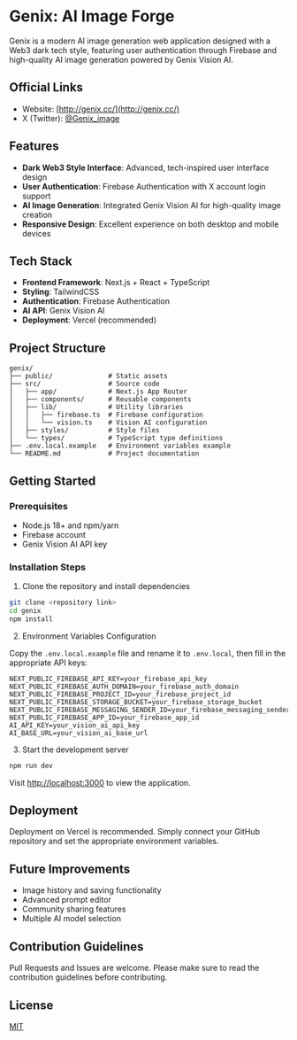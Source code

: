 # Genix: AI Image Forge

Genix is a modern AI image generation web application designed with a Web3 dark tech style, featuring user authentication through Firebase and high-quality AI image generation powered by Genix Vision AI.

## Official Links
- Website: [http://genix.cc/](http://genix.cc/)
- X (Twitter): [@Genix_image](https://x.com/Genix_image)

## Features

- **Dark Web3 Style Interface**: Advanced, tech-inspired user interface design
- **User Authentication**: Firebase Authentication with X account login support
- **AI Image Generation**: Integrated Genix Vision AI for high-quality image creation
- **Responsive Design**: Excellent experience on both desktop and mobile devices

## Tech Stack

- **Frontend Framework**: Next.js + React + TypeScript
- **Styling**: TailwindCSS
- **Authentication**: Firebase Authentication
- **AI API**: Genix Vision AI
- **Deployment**: Vercel (recommended)

## Project Structure

```
genix/
├── public/              # Static assets
├── src/                 # Source code
│   ├── app/             # Next.js App Router
│   ├── components/      # Reusable components
│   ├── lib/             # Utility libraries
│   │   ├── firebase.ts  # Firebase configuration
│   │   └── vision.ts    # Vision AI configuration
│   ├── styles/          # Style files
│   └── types/           # TypeScript type definitions
├── .env.local.example   # Environment variables example
└── README.md            # Project documentation
```

## Getting Started

### Prerequisites

- Node.js 18+ and npm/yarn
- Firebase account
- Genix Vision AI API key

### Installation Steps

1. Clone the repository and install dependencies

```bash
git clone <repository link>
cd genix
npm install
```

2. Environment Variables Configuration

Copy the `.env.local.example` file and rename it to `.env.local`, then fill in the appropriate API keys:

```
NEXT_PUBLIC_FIREBASE_API_KEY=your_firebase_api_key
NEXT_PUBLIC_FIREBASE_AUTH_DOMAIN=your_firebase_auth_domain
NEXT_PUBLIC_FIREBASE_PROJECT_ID=your_firebase_project_id
NEXT_PUBLIC_FIREBASE_STORAGE_BUCKET=your_firebase_storage_bucket
NEXT_PUBLIC_FIREBASE_MESSAGING_SENDER_ID=your_firebase_messaging_sender_id
NEXT_PUBLIC_FIREBASE_APP_ID=your_firebase_app_id
AI_API_KEY=your_vision_ai_api_key
AI_BASE_URL=your_vision_ai_base_url 
```

3. Start the development server

```bash
npm run dev
```

Visit [http://localhost:3000](http://localhost:3000) to view the application.

## Deployment

Deployment on Vercel is recommended. Simply connect your GitHub repository and set the appropriate environment variables.

## Future Improvements

- Image history and saving functionality
- Advanced prompt editor
- Community sharing features
- Multiple AI model selection

## Contribution Guidelines

Pull Requests and Issues are welcome. Please make sure to read the contribution guidelines before contributing.

## License

[MIT](LICENSE)
